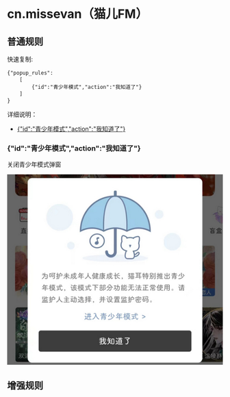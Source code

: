 # cn.missevan（猫儿FM）

## 普通规则

快速复制:
```
{"popup_rules":
    [
        {"id":"青少年模式","action":"我知道了"}
    ]
}
```
详细说明：
- [{"id":"青少年模式","action":"我知道了"}](#id青少年模式action我知道了)

### {"id":"青少年模式","action":"我知道了"}
关闭青少年模式弹窗

![](./assets/青少年模式弹窗.jpg)


## 增强规则

